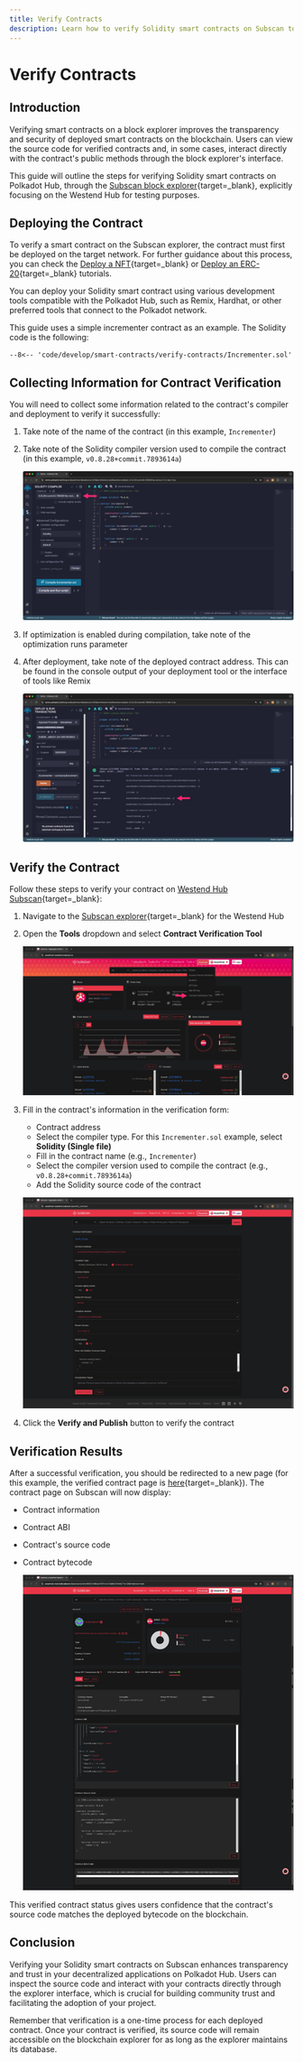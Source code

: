 ```yaml
---
title: Verify Contracts
description: Learn how to verify Solidity smart contracts on Subscan to improve transparency, trust, and usability for dApps on Polkadot Hub.
---
```


# Verify Contracts

## Introduction

Verifying smart contracts on a block explorer improves the transparency and security of deployed smart contracts on the blockchain. Users can view the source code for verified contracts and, in some cases, interact directly with the contract's public methods through the block explorer's interface.

This guide will outline the steps for verifying Solidity smart contracts on Polkadot Hub, through the [Subscan block explorer](https://assethub-westend.subscan.io/){target=\_blank}, explicitly focusing on the Westend Hub for testing purposes.

## Deploying the Contract

To verify a smart contract on the Subscan explorer, the contract must first be deployed on the target network. For further guidance about this process, you can check the [Deploy a NFT](/tutorials/smart-contracts/deploy-nft){target=\_blank} or [Deploy an ERC-20](/tutorials/smart-contracts/deploy-erc20){target=\_blank} tutorials.

You can deploy your Solidity smart contract using various development tools compatible with the Polkadot Hub, such as Remix, Hardhat, or other preferred tools that connect to the Polkadot network.

This guide uses a simple incrementer contract as an example. The Solidity code is the following:

```solidity title="Incrementer.sol"
--8<-- 'code/develop/smart-contracts/verify-contracts/Incrementer.sol'
```

## Collecting Information for Contract Verification

You will need to collect some information related to the contract's compiler and deployment to verify it successfully:

1. Take note of the name of the contract (in this example, `Incrementer`)
2. Take note of the Solidity compiler version used to compile the contract (in this example, `v0.8.28+commit.7893614a`)

    ![](/images/develop/smart-contracts/verify-contracts/verify-contracts-01.webp)

3. If optimization is enabled during compilation, take note of the optimization runs parameter
4. After deployment, take note of the deployed contract address. This can be found in the console output of your deployment tool or the interface of tools like Remix

    ![](/images/develop/smart-contracts/verify-contracts/verify-contracts-02.webp)

## Verify the Contract

Follow these steps to verify your contract on [Westend Hub Subscan](https://assethub-westend.subscan.io/){target=\_blank}:

1. Navigate to the [Subscan explorer](https://assethub-westend.subscan.io/){target=\_blank} for the Westend Hub
2. Open the **Tools** dropdown and select **Contract Verification Tool**

    ![](/images/develop/smart-contracts/verify-contracts/verify-contracts-03.webp)

3. Fill in the contract's information in the verification form:
    - Contract address
    - Select the compiler type. For this `Incrementer.sol` example, select **Solidity (Single file)**
    - Fill in the contract name (e.g., `Incrementer`)
    - Select the compiler version used to compile the contract (e.g., `v0.8.28+commit.7893614a`)
    - Add the Solidity source code of the contract
  
    ![](/images/develop/smart-contracts/verify-contracts/verify-contracts-04.webp)

4. Click the **Verify and Publish** button to verify the contract

## Verification Results

After a successful verification, you should be redirected to a new page (for this example, the verified contract page is [here](https://assethub-westend.subscan.io/account/0x6e95330945ca37667c4c70a60287b4b271e1205e?tab=contract){target=\_blank}). The contract page on Subscan will now display:

- Contract information
- Contract ABI
- Contract's source code
- Contract bytecode

    ![](/images/develop/smart-contracts/verify-contracts/verify-contracts-05.webp)

This verified contract status gives users confidence that the contract's source code matches the deployed bytecode on the blockchain.

## Conclusion

Verifying your Solidity smart contracts on Subscan enhances transparency and trust in your decentralized applications on Polkadot Hub. Users can inspect the source code and interact with your contracts directly through the explorer interface, which is crucial for building community trust and facilitating the adoption of your project.

Remember that verification is a one-time process for each deployed contract. Once your contract is verified, its source code will remain accessible on the blockchain explorer for as long as the explorer maintains its database.